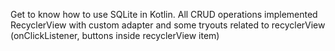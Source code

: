 Get to know how to use SQLite in Kotlin.
All CRUD operations implemented
RecyclerView with custom adapter and some tryouts related to recyclerView (onClickListener, buttons inside recyclerView item)
